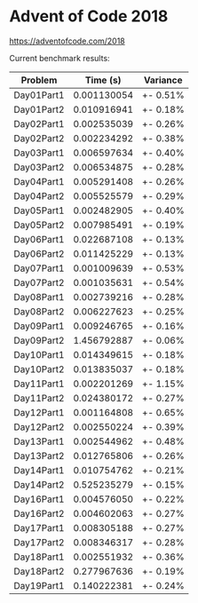 Advent of Code 2018
===================

https://adventofcode.com/2018

Current benchmark results:

|Problem|Time (s)|Variance|
|-|-|-|
|Day01Part1|0.001130054|+-  0.51%|
|Day01Part2|0.010916941|+-  0.18%|
|Day02Part1|0.002535039|+-  0.26%|
|Day02Part2|0.002234292|+-  0.38%|
|Day03Part1|0.006597634|+-  0.40%|
|Day03Part2|0.006534875|+-  0.28%|
|Day04Part1|0.005291408|+-  0.26%|
|Day04Part2|0.005525579|+-  0.29%|
|Day05Part1|0.002482905|+-  0.40%|
|Day05Part2|0.007985491|+-  0.19%|
|Day06Part1|0.022687108|+-  0.13%|
|Day06Part2|0.011425229|+-  0.13%|
|Day07Part1|0.001009639|+-  0.53%|
|Day07Part2|0.001035631|+-  0.54%|
|Day08Part1|0.002739216|+-  0.28%|
|Day08Part2|0.006227623|+-  0.25%|
|Day09Part1|0.009246765|+-  0.16%|
|Day09Part2|1.456792887|+-  0.06%|
|Day10Part1|0.014349615|+-  0.18%|
|Day10Part2|0.013835037|+-  0.18%|
|Day11Part1|0.002201269|+-  1.15%|
|Day11Part2|0.024380172|+-  0.27%|
|Day12Part1|0.001164808|+-  0.65%|
|Day12Part2|0.002550224|+-  0.39%|
|Day13Part1|0.002544962|+-  0.48%|
|Day13Part2|0.012765806|+-  0.26%|
|Day14Part1|0.010754762|+-  0.21%|
|Day14Part2|0.525235279|+-  0.15%|
|Day16Part1|0.004576050|+-  0.22%|
|Day16Part2|0.004602063|+-  0.27%|
|Day17Part1|0.008305188|+-  0.27%|
|Day17Part2|0.008346317|+-  0.28%|
|Day18Part1|0.002551932|+-  0.36%|
|Day18Part2|0.277967636|+-  0.19%|
|Day19Part1|0.140222381|+-  0.24%|
